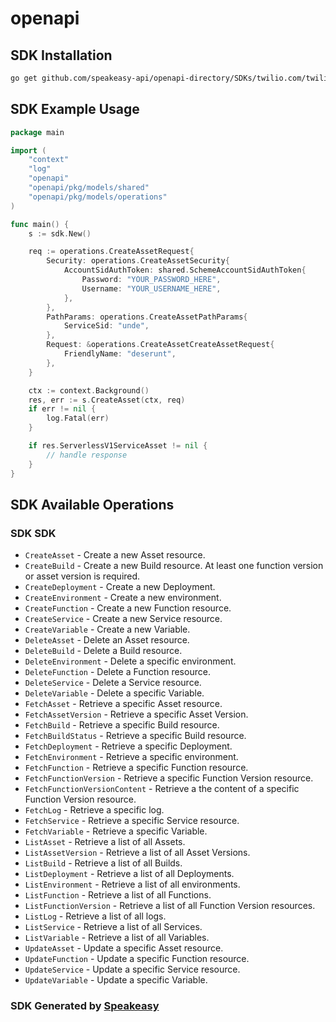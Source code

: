 # openapi

<!-- Start SDK Installation -->
## SDK Installation

```bash
go get github.com/speakeasy-api/openapi-directory/SDKs/twilio.com/twilio_serverless_v1/1.40.0/go
```
<!-- End SDK Installation -->

## SDK Example Usage
<!-- Start SDK Example Usage -->
```go
package main

import (
    "context"
    "log"
    "openapi"
    "openapi/pkg/models/shared"
    "openapi/pkg/models/operations"
)

func main() {
    s := sdk.New()

    req := operations.CreateAssetRequest{
        Security: operations.CreateAssetSecurity{
            AccountSidAuthToken: shared.SchemeAccountSidAuthToken{
                Password: "YOUR_PASSWORD_HERE",
                Username: "YOUR_USERNAME_HERE",
            },
        },
        PathParams: operations.CreateAssetPathParams{
            ServiceSid: "unde",
        },
        Request: &operations.CreateAssetCreateAssetRequest{
            FriendlyName: "deserunt",
        },
    }

    ctx := context.Background()
    res, err := s.CreateAsset(ctx, req)
    if err != nil {
        log.Fatal(err)
    }

    if res.ServerlessV1ServiceAsset != nil {
        // handle response
    }
}
```
<!-- End SDK Example Usage -->

<!-- Start SDK Available Operations -->
## SDK Available Operations

### SDK SDK

* `CreateAsset` - Create a new Asset resource.
* `CreateBuild` - Create a new Build resource. At least one function version or asset version is required.
* `CreateDeployment` - Create a new Deployment.
* `CreateEnvironment` - Create a new environment.
* `CreateFunction` - Create a new Function resource.
* `CreateService` - Create a new Service resource.
* `CreateVariable` - Create a new Variable.
* `DeleteAsset` - Delete an Asset resource.
* `DeleteBuild` - Delete a Build resource.
* `DeleteEnvironment` - Delete a specific environment.
* `DeleteFunction` - Delete a Function resource.
* `DeleteService` - Delete a Service resource.
* `DeleteVariable` - Delete a specific Variable.
* `FetchAsset` - Retrieve a specific Asset resource.
* `FetchAssetVersion` - Retrieve a specific Asset Version.
* `FetchBuild` - Retrieve a specific Build resource.
* `FetchBuildStatus` - Retrieve a specific Build resource.
* `FetchDeployment` - Retrieve a specific Deployment.
* `FetchEnvironment` - Retrieve a specific environment.
* `FetchFunction` - Retrieve a specific Function resource.
* `FetchFunctionVersion` - Retrieve a specific Function Version resource.
* `FetchFunctionVersionContent` - Retrieve a the content of a specific Function Version resource.
* `FetchLog` - Retrieve a specific log.
* `FetchService` - Retrieve a specific Service resource.
* `FetchVariable` - Retrieve a specific Variable.
* `ListAsset` - Retrieve a list of all Assets.
* `ListAssetVersion` - Retrieve a list of all Asset Versions.
* `ListBuild` - Retrieve a list of all Builds.
* `ListDeployment` - Retrieve a list of all Deployments.
* `ListEnvironment` - Retrieve a list of all environments.
* `ListFunction` - Retrieve a list of all Functions.
* `ListFunctionVersion` - Retrieve a list of all Function Version resources.
* `ListLog` - Retrieve a list of all logs.
* `ListService` - Retrieve a list of all Services.
* `ListVariable` - Retrieve a list of all Variables.
* `UpdateAsset` - Update a specific Asset resource.
* `UpdateFunction` - Update a specific Function resource.
* `UpdateService` - Update a specific Service resource.
* `UpdateVariable` - Update a specific Variable.
<!-- End SDK Available Operations -->

### SDK Generated by [Speakeasy](https://docs.speakeasyapi.dev/docs/using-speakeasy/client-sdks)
